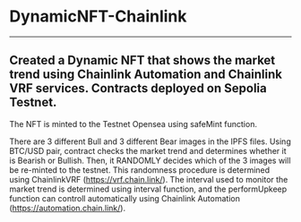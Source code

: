 # DynamicNFT-Chainlink
---
Created a Dynamic NFT that shows the market trend using Chainlink Automation and Chainlink VRF services. Contracts deployed on Sepolia Testnet.
---

The NFT is minted to the Testnet Opensea using safeMint function.

There are 3 different Bull and 3 different Bear images in the IPFS files. Using BTC/USD pair, contract checks the market trend and determines whether it is Bearish or Bullish. Then, it RANDOMLY decides which of the 3 images will be re-minted to the testnet. This randomness procedure is determined using ChainlinkVRF (https://vrf.chain.link/). The interval used to monitor the market trend is determined using interval function, and the performUpkeep function can controll automatically using Chainlink Automation (https://automation.chain.link/).

